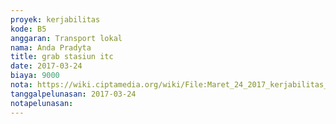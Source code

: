 ```yaml
---
proyek: kerjabilitas
kode: B5
anggaran: Transport lokal
nama: Anda Pradyta
title: grab stasiun itc
date: 2017-03-24
biaya: 9000
nota: https://wiki.ciptamedia.org/wiki/File:Maret_24_2017_kerjabilitas_B5_grab_stasiun_itc_anda.jpg
tanggalpelunasan: 2017-03-24
notapelunasan:
---
```

